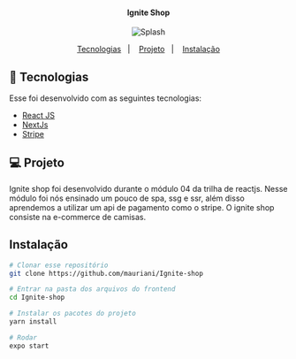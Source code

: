 <h4 align="center">
  	Ignite Shop
</h4>

<div align="center">
    <img title="Splash" src="https://user-images.githubusercontent.com/32397288/215569144-b9dfe941-86f7-4453-9e33-d4628bccb5f0.PNG" />
</div>

<p align="center">
	<a href="#-tecnologias">Tecnologias</a>&nbsp;&nbsp;&nbsp;|&nbsp;&nbsp;&nbsp;
	<a href="#-projeto">Projeto</a>&nbsp;&nbsp;&nbsp;|&nbsp;&nbsp;&nbsp;
	<a href="#instalação">Instalação</a>
</p>

## 🤖 Tecnologias
Esse foi desenvolvido com as seguintes tecnologias:

- [React JS](https://pt-br.reactjs.org/)
- [NextJs](https://nextjs.org/)
- [Stripe](https://stripe.com/br)

## 💻 Projeto
Ignite shop foi desenvolvido durante o módulo 04 da trilha de reactjs. Nesse módulo foi nós ensinado um pouco de spa, ssg e ssr, além disso aprendemos a 
utilizar um api de pagamento como o stripe. O ignite shop consiste na e-commerce de camisas.


## Instalação
```sh
# Clonar esse repositório
git clone https://github.com/mauriani/Ignite-shop

# Entrar na pasta dos arquivos do frontend
cd Ignite-shop

# Instalar os pacotes do projeto
yarn install

# Rodar
expo start
```


